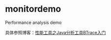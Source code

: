 # monitordemo
Performance analysis demo

具体参照博客：[性能工具之Java分析工具BTrace入门](https://blog.csdn.net/zuozewei/article/details/82635139)

